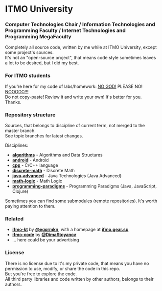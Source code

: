# ITMO University
### Computer Technologies Chair / Information Technologies and Programming Faculty / Internet Technologies and Programming MegaFaculty

Completely all source code, written by me while at ITMO University, except some project's sources.  
It's not an "open-source project", that means code style sometimes leaves a lot to be desired, but I did my best.

### For ITMO students

If you're here for my code of labs/homework: [NO GOD!](https://youtu.be/umDr0mPuyQc) PLEASE NO! [NOOOOO!!!](https://youtu.be/Eal4fep7pK4)  
Do not copy-paste! Review it and write your own! It's better for you.  
Thanks.

### Repository structure

Sources, that belongs to discipline of current term, not merged to the master branch.  
See topic branches for latest changes.

Disciplines:
* **[algorithms](algorithms/)** - Algorithms and Data Structures
* **[android](android/)** - Android
* **[cpp](cpp/)** - C/C++ language
* **[discrete-math](discrete-math/)** - Discrete Math
* **[java-advanced](java-advanced/)** - Java Technologies (Java Advanced)
* **[math-logic](math-logic/)** - Math Logic
* **[programming-paradigms](programming-paradigms/)** - Programming Paradigms (Java, JavaScript, Clojure)

Sometimes you can find some submodules (remote repositories). It's worth paying attention to them.

### Related

* **[ifmo-kt](https://github.com/egormkn/ifmo-kt)** by **[@egormkn](https://github.com/egormkn)**, with a homepage at **[ifmo.gear.su](http://ifmo.gear.su/)**
* **[ifmo-code](https://github.com/DimaStoyanov/Ifmo-code)** by **[@DimaStoyanov](https://github.com/DimaStoyanov)**
* ... here could be your advertising

### License

There is no license due to it's my private code, that means you have no permission to use, modify, or share the code in this repo.  
But you're free to explore the code.  
All third party libraries and code written by other authors, belongs to their authors.
